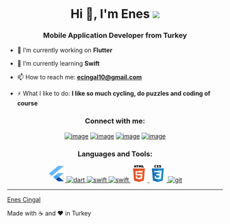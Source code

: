<h1 align="center">Hi 👋, I'm Enes <img height="40" src="https://emoji.gg/assets/emoji/7333-parrotdance.gif" style="pointer-events:none">
  </h1>
<h3 align="center">Mobile Application Developer from Turkey</h3>

- 🔭  I’m currently working on **Flutter**

- 🌱  I’m currently learning **Swift**

- 📫  How to reach me: **ecingal10@gmail.com**

- ⚡  What I like to do: **I like so much cycling, do puzzles and coding of course**

<h3 align="center">Connect with me:</h3>
<div align="center">

[![image](https://img.shields.io/badge/LinkedIn-0077B5?style=for-the-badge&logo=linkedin&logoColor=white)](https://www.linkedin.com/in/enescingal/)
[![image](https://img.shields.io/badge/Instagram-E4405F?style=for-the-badge&logo=instagram&logoColor=white)](https://www.instagram.com/enescingal/)
[![image](https://img.shields.io/badge/Twitter-1DA1F2?style=for-the-badge&logo=twitter&logoColor=white)](https://twitter.com/enescingal)
[![image](https://img.shields.io/badge/Gmail-E4405F?style=for-the-badge&logo=gmail&logoColor=white)](mailto:ecingal@gmail.com)
  
</div>

<h3 align="center">Languages and Tools:</h3>

<p align="center"> 
  <a href="https://flutter.dev/" target="_blank"> 
    <img src="https://raw.githubusercontent.com/dnfield/flutter_svg/7d374d7107561cbd906d7c0ca26fef02cc01e7c8/example/assets/flutter_logo.svg?sanitize=true" alt="flutter" width="40" height="40"/> 
  </a> 
  <a href="https://dart.dev/" target="_blank"> 
    <img src="https://static.cdnlogo.com/logos/d/66/dart.svg" alt="dart" width="40" height="40"/> 
  </a> 
  <a href="https://developer.apple.com/swift/" target="_blank"> 
    <img src="https://developer.apple.com/assets/elements/icons/swift/swift-64x64.png" alt="swift" width="40" height="40"/> 
  </a>
  <a href="https://developer.apple.com/xcode/swiftui/" target="_blank"> 
    <img src="https://developer.apple.com/assets/elements/icons/swiftui/swiftui-96x96.png" alt="swift" width="40" height="40"/> 
  </a>
  <a href="https://www.w3.org/html/" target="_blank"> 
    <img src="https://raw.githubusercontent.com/devicons/devicon/master/icons/html5/html5-original-wordmark.svg" alt="html5" width="40" height="40"/> 
  </a>
  <a href="https://www.w3schools.com/css/" target="_blank"> 
    <img src="https://raw.githubusercontent.com/devicons/devicon/master/icons/css3/css3-original-wordmark.svg" alt="css3" width="40" height="40"/> 
  </a> 
  <a href="https://git-scm.com/" target="_blank"> 
    <img src="https://www.vectorlogo.zone/logos/git-scm/git-scm-icon.svg" alt="git" width="40" height="40"/> 
  </a>
  
</p>

<!-- <p align= "center"> -->
<!--   <img height= "150" src="https://github-readme-stats.vercel.app/api?username=meliharik&theme=react&show_icons=true&include_all_commits=true" /> -->
<!--   <img height= "150" src="https://github-readme-stats.vercel.app/api/top-langs/?username=meliharik&theme=react&layout=compact" /> -->
<!-- </p> -->

------

[Enes Cingal](https://github.com/enescingal)

Made with ☕  and ❤️  in Turkey
